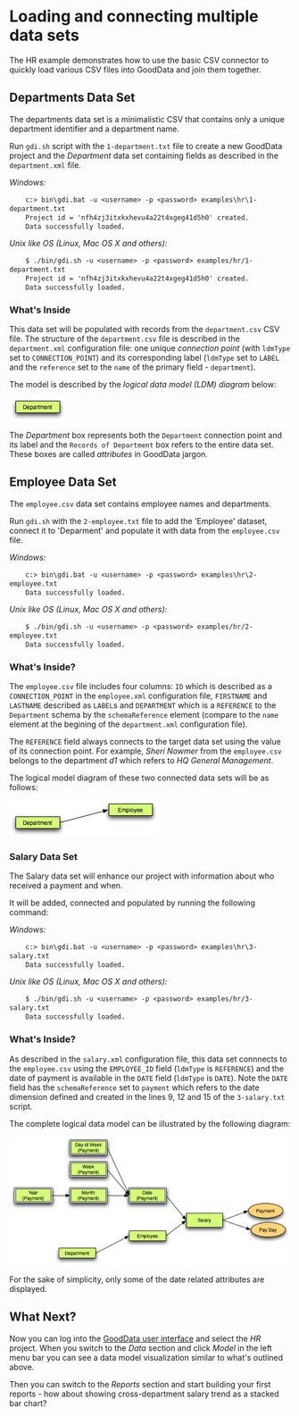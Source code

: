 # Loading and connecting multiple data sets

The HR example demonstrates how to use the basic CSV connector to quickly load various CSV files into GoodData and join them together.

## Departments Data Set

The departments data set is a minimalistic CSV that contains only a unique department identifier and a department name.

Run `gdi.sh` script with the `1-department.txt` file to create a new GoodData project and the _Department_ data set containing fields as described in the `department.xml` file. 

_Windows:_

        c:> bin\gdi.bat -u <username> -p <password> examples\hr\1-department.txt
        Project id = 'nfh4zj3itxkxhevu4a22t4xgeg41d5h0' created.
        Data successfully loaded.


_Unix like OS (Linux, Mac OS X and others):_

        $ ./bin/gdi.sh -u <username> -p <password> examples/hr/1-department.txt
        Project id = 'nfh4zj3itxkxhevu4a22t4xgeg41d5h0' created.
        Data successfully loaded.

### What's Inside

This data set will be populated with records from the `department.csv` CSV file. The structure of the `department.csv` file is described in the `department.xml` configuration file: one unique _connection point_ (with `ldmType` set to `CONNECTION_POINT`) and its corresponding label (`ldmType` set to `LABEL` and the `reference` set to the `name` of the primary field - `department`).

The model is described by the _logical data model (LDM) diagram_ below:

![Department LDM Diagram](http://github.com/gooddata/GoodData-CL/raw/master/cli-distro/examples/hr/hr_1_department_ldm.png "Department LDM Diagram")

The _Department_ box represents both the `Department` connection point and its label and the `Records of Department` box refers to the entire data set. These boxes are called _attributes_ in GoodData jargon.

## Employee Data Set

The `employee.csv` data set contains employee names and departments.


Run `gdi.sh` with the `2-employee.txt` file to add the 'Employee' dataset, connect it to 'Deparment' and populate it with data from the `employee.csv` file.

_Windows:_

        c:> bin\gdi.bat -u <username> -p <password> examples\hr\2-employee.txt
        Data successfully loaded.


_Unix like OS (Linux, Mac OS X and others):_

        $ ./bin/gdi.sh -u <username> -p <password> examples/hr/2-employee.txt
        Data successfully loaded.


### What's Inside?

The `employee.csv` file includes four columns: `ID` which is described as a `CONNECTION_POINT` in the `employee.xml` configuration file, `FIRSTNAME` and `LASTNAME` described as `LABEL`s and `DEPARTMENT` which is a `REFERENCE` to the `Department` schema by the `schemaReference` element (compare to the `name` element at the begining of the `department.xml` configuration file).

The `REFERENCE` field always connects to the target data set using the value of its connection point. For example, _Sheri Nowmer_ from the `employee.csv` belongs to the department _d1_ which refers to _HQ General Management_.

The logical model diagram of these two connected data sets will be as follows:

![Employee and Department LDM Diagram](http://github.com/gooddata/GoodData-CL/raw/master/cli-distro/examples/hr/hr_2_employee_ldm.png "Employee and Deparment LDM Diagram")
 
### Salary Data Set

The Salary data set will enhance our project with information about who received a payment and when.

It will be added, connected and populated by running the following command:

_Windows:_

        c:> bin\gdi.bat -u <username> -p <password> examples\hr\3-salary.txt
        Data successfully loaded.


_Unix like OS (Linux, Mac OS X and others):_

        $ ./bin/gdi.sh -u <username> -p <password> examples/hr/3-salary.txt
        Data successfully loaded.

       
### What's Inside?

As described in the `salary.xml` configuration file, this data set connnects to the `employee.csv` using the `EMPLOYEE_ID` field (`ldmType` is `REFERENCE`) and the date of payment is available in the `DATE` field (`ldmType` is `DATE`). Note the `DATE` field has the `schemaReference` set to `payment` which refers to the date dimension defined and created in the lines 9, 12 and 15 of the `3-salary.txt` script.

The complete logical data model can be illustrated by the following diagram:

![Full HR Diagram](http://github.com/gooddata/GoodData-CL/raw/master/cli-distro/examples/hr/hr_3_salary_ldm.png "Full HR Diagram")

For the sake of simplicity, only some of the date related attributes are displayed.

## What Next?

Now you can log into the [GoodData user interface](https://secure.gooddata.com/) and select the _HR_ project. When you switch to the _Data_ section and click _Model_ in the left menu bar you can see a data model visualization similar to what's outlined above.

Then you can switch to the _Reports_ section and start building your first reports - how about showing cross-department salary trend as a stacked bar chart?
